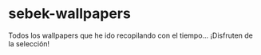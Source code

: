 # sebek-wallpapers
Todos los wallpapers que he ido recopilando con el tiempo... ¡Disfruten de la selección!
